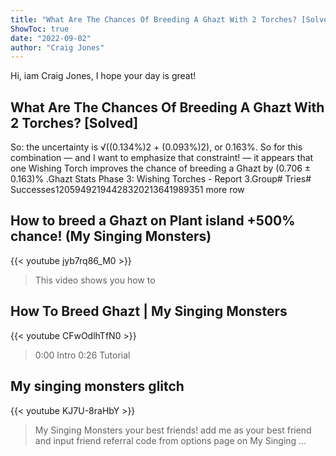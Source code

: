 ```yaml
---
title: "What Are The Chances Of Breeding A Ghazt With 2 Torches? [Solved]"
ShowToc: true 
date: "2022-09-02"
author: "Craig Jones" 
---
```


Hi, iam Craig Jones, I hope your day is great!
## What Are The Chances Of Breeding A Ghazt With 2 Torches? [Solved]
So: the uncertainty is √((0.134%)2 + (0.093%)2), or 0.163%. So for this combination — and I want to emphasize that constraint! — it appears that one Wishing Torch improves the chance of breeding a Ghazt by (0.706 ± 0.163)%
.Ghazt Stats Phase 3: Wishing Torches - Report 3.Group# Tries# Successes12059492194428320213641989351 more row

## How to breed a Ghazt on Plant island +500% chance! (My Singing Monsters)
{{< youtube jyb7rq86_M0 >}}
>This video shows you how to 

## How To Breed Ghazt | My Singing Monsters
{{< youtube CFwOdlhTfN0 >}}
>0:00 Intro 0:26 Tutorial 

## My singing monsters glitch
{{< youtube KJ7U-8raHbY >}}
>My Singing Monsters your best friends! add me as your best friend and input friend referral code from options page on My Singing ...

